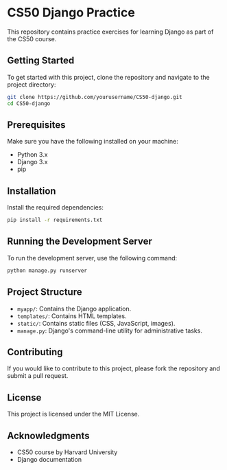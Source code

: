 # CS50 Django Practice

This repository contains practice exercises for learning Django as part of the CS50 course.

## Getting Started

To get started with this project, clone the repository and navigate to the project directory:

```bash
git clone https://github.com/yourusername/CS50-django.git
cd CS50-django
```

## Prerequisites

Make sure you have the following installed on your machine:

- Python 3.x
- Django 3.x
- pip

## Installation

Install the required dependencies:

```bash
pip install -r requirements.txt
```

## Running the Development Server

To run the development server, use the following command:

```bash
python manage.py runserver
```

## Project Structure

- `myapp/`: Contains the Django application.
- `templates/`: Contains HTML templates.
- `static/`: Contains static files (CSS, JavaScript, images).
- `manage.py`: Django's command-line utility for administrative tasks.

## Contributing

If you would like to contribute to this project, please fork the repository and submit a pull request.

## License

This project is licensed under the MIT License.

## Acknowledgments

- CS50 course by Harvard University
- Django documentation

